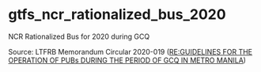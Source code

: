 # gtfs_ncr_rationalized_bus_2020
NCR Rationalized Bus for 2020 during GCQ

Source: 
LTFRB Memorandum Circular 2020-019 ([RE:GUIDELINES FOR THE OPERATION OF PUBs DURING THE PERIOD OF GCQ IN METRO MANILA](https://drive.google.com/file/d/1m8dQLUgWjgnE9SYCcJ7RTLoEbKeoS_Wr/view?usp=sharing))
